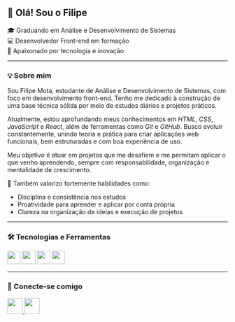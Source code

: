 <h2 align="left">👋 Olá! Sou o Filipe</h2>
 
🎓 Graduando em Análise e Desenvolvimento de Sistemas   
💻 Desenvolvedor Front-end em formação  
🚀 Apaixonado por tecnologia e inovação   

---

### 💡 Sobre mim

Sou Filipe Mota, estudante de Análise e Desenvolvimento de Sistemas, com foco em desenvolvimento front-end. Tenho me dedicado à construção de uma base técnica sólida por meio de estudos diários e projetos práticos.

Atualmente, estou aprofundando meus conhecimentos em *HTML*, *CSS*, *JavaScript* e *React*, além de ferramentas como *Git* e *GitHub*. Busco evoluir constantemente, unindo teoria e prática para criar aplicações web funcionais, bem estruturadas e com boa experiência de uso.

Meu objetivo é atuar em projetos que me desafiem e me permitam aplicar o que venho aprendendo, sempre com responsabilidade, organização e mentalidade de crescimento.

🤝 Também valorizo fortemente habilidades como:
- Disciplina e consistência nos estudos
- Proatividade para aprender e aplicar por conta própria
- Clareza na organização de ideias e execução de projetos

  

---

### 🛠️ Tecnologias e Ferramentas 

<div align="left">
  <img src="https://cdn.jsdelivr.net/gh/devicons/devicon/icons/html5/html5-original.svg" height="30" />
  <img src="https://cdn.jsdelivr.net/gh/devicons/devicon/icons/css3/css3-original.svg" height="30" />
  <img src="https://cdn.jsdelivr.net/gh/devicons/devicon/icons/javascript/javascript-original.svg" height="30" />
  <img src="https://cdn.jsdelivr.net/gh/devicons/devicon/icons/git/git-original.svg" height="30" />
</div>

---

### 🤝 Conecte-se comigo

<div align="left">
  <a href="filipe.mota.pro@gmail.com">
    <img src="https://img.shields.io/static/v1?message=Gmail&logo=gmail&label=&color=D14836&logoColor=white&labelColor=&style=for-the-badge" height="35" />
  </a>
  <a href=https://www.linkedin.com/in/filipe-mota-13bb55345/" target="_blank">
    <img src="https://img.shields.io/static/v1?message=LinkedIn&logo=linkedin&label=&color=0077B5&logoColor=white&labelColor=&style=for-the-badge" height="35" />
  </a>


</div>

